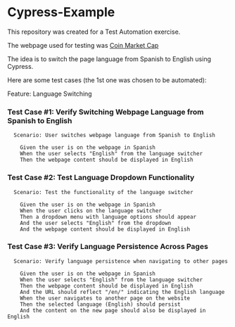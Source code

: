 # Cypress-Example 
This repository was created for a Test Automation exercise. 

The webpage used for testing was [Coin Market Cap](https://coinmarketcap.com/es/)

The idea is to switch the page language from Spanish to English using Cypress.

Here are some test cases (the 1st one was chosen to be automated):

Feature: Language Switching

### Test Case #1: Verify Switching Webpage Language from Spanish to English
```
  Scenario: User switches webpage language from Spanish to English

    Given the user is on the webpage in Spanish
    When the user selects "English" from the language switcher
    Then the webpage content should be displayed in English
```

### Test Case #2: Test Language Dropdown Functionality


```
  Scenario: Test the functionality of the language switcher

    Given the user is on the webpage in Spanish
    When the user clicks on the language switcher
    Then a dropdown menu with language options should appear
    And the user selects "English" from the dropdown
    And the webpage content should be displayed in English
```
### Test Case #3: Verify Language Persistence Across Pages

```
  Scenario: Verify language persistence when navigating to other pages

    Given the user is on the webpage in Spanish
    When the user selects "English" from the language switcher
    Then the webpage content should be displayed in English
    And the URL should reflect "/en/" indicating the English language
    When the user navigates to another page on the website
    Then the selected language (English) should persist
    And the content on the new page should also be displayed in English
```







